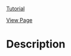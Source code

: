 [Tutorial](https://www.digitalocean.com/community/tutorials/how-to-style-html-elements-with-borders-shadows-and-outlines-in-css)

[View Page](https://bsmrdel101.github.io/HTML-CSS-Practice/tutorial_17/)

# Description

